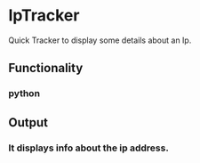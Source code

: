# IpTracker
Quick Tracker to display some details about an Ip.

## Functionality
### python <name-file> <Ip>
  
## Output
### It displays info about the ip address.
